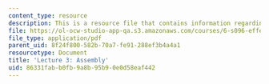 ```yaml
---
content_type: resource
description: This is a resource file that contains information regarding lecture 3.
file: https://ol-ocw-studio-app-qa.s3.amazonaws.com/courses/6-s096-effective-programming-in-c-and-c-january-iap-2014/86331fabb0fb9a8b95b90e0d58eaf442_MIT6_S096IAP14_Lecture3A.pdf
file_type: application/pdf
parent_uid: 8f24f800-582b-70a7-fe91-288ef3b4a4a1
resourcetype: Document
title: 'Lecture 3: Assembly'
uid: 86331fab-b0fb-9a8b-95b9-0e0d58eaf442
---
```

